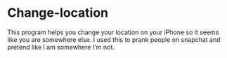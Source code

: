 # Change-location
This program helps you change your location on your iPhone so it seems like you are somewhere else. I used this to prank people on snapchat and pretend like I am somewhere I'm not.
